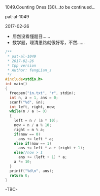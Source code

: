 1049.Counting Ones (30)...to be continued...

pat-al-1049

2017-02-26

- 居然没看懂题目……
- 数学题，理清思路就很好写，不然……

```c++
/**
 * pat-al-1049
 * 2017-02-26
 * Cpp version
 * Author: fengLian_s
 */
#include<stdio.h>
int main()
{
  freopen("in.txt", "r", stdin);
  int n, a = 1, ans = 0;
  scanf("%d", &n);
  int left, right, now;
  while(n / a != 0)
  {
    left = n / (a * 10);
    now = n / a % 10;
    right = n % a;
    if(now == 0)
      ans += left * a;
    else if(now == 1)
      ans += left * a + (right + 1);
    else//now > 1
      ans += (left + 1) * a;
    a *= 10;
  }
  printf("%d\n", ans);
  return 0;
}
```
-TBC-
